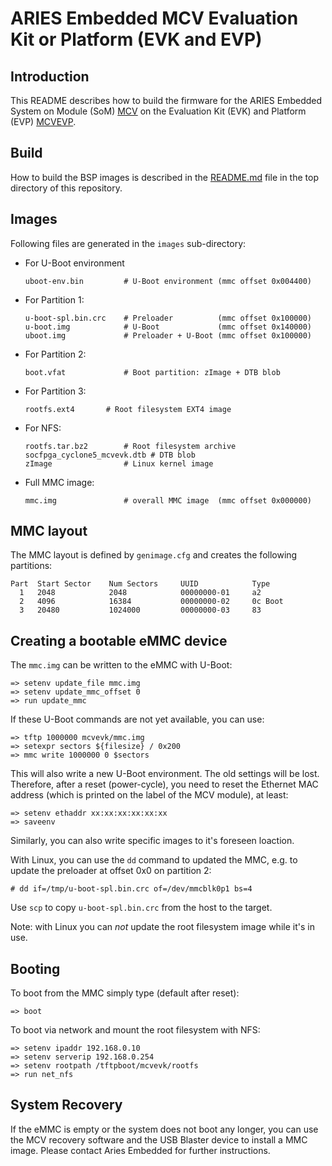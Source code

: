 ARIES Embedded MCV Evaluation Kit or Platform (EVK and EVP)
========================================================================

Introduction
------------

This README describes how to build the firmware for the ARIES Embedded
System on Module (SoM) [MCV][1] on the Evaluation Kit (EVK) and Platform
(EVP) [MCVEVP][2].


Build
-----

How to build the BSP images is described in the [README.md][3] file in the
top directory of this repository.


Images
------

Following files are generated in the `images` sub-directory:

- For U-Boot environment

      uboot-env.bin         # U-Boot environment (mmc offset 0x004400)

- For Partition 1:

      u-boot-spl.bin.crc    # Preloader          (mmc offset 0x100000)
      u-boot.img            # U-Boot             (mmc offset 0x140000)
      uboot.img             # Preloader + U-Boot (mmc offset 0x100000)

- For Partition 2:

      boot.vfat             # Boot partition: zImage + DTB blob

- For Partition 3:

      rootfs.ext4	    # Root filesystem EXT4 image

- For NFS:

      rootfs.tar.bz2        # Root filesystem archive
      socfpga_cyclone5_mcvevk.dtb # DTB blob
      zImage                # Linux kernel image

- Full MMC image:

      mmc.img               # overall MMC image  (mmc offset 0x000000)


MMC layout
----------

The MMC layout is defined by `genimage.cfg` and creates the following
partitions:

    Part  Start Sector    Num Sectors     UUID            Type
      1   2048            2048            00000000-01     a2
      2   4096            16384           00000000-02     0c Boot
      3   20480           1024000         00000000-03     83


Creating a bootable eMMC device
-------------------------------

The `mmc.img` can be written to the eMMC with U-Boot:

    => setenv update_file mmc.img
    => setenv update_mmc_offset 0
    => run update_mmc

If these U-Boot commands are not yet available, you can use:

    => tftp 1000000 mcvevk/mmc.img
    => setexpr sectors ${filesize} / 0x200
    => mmc write 1000000 0 $sectors

This will also write a new U-Boot environment. The old settings will
be lost. Therefore, after a reset (power-cycle), you need to reset
the Ethernet MAC address (which is printed on the label of the MCV
module), at least:

    => setenv ethaddr xx:xx:xx:xx:xx:xx
    => saveenv

Similarly, you can also write specific images to it's foreseen loaction.

With Linux, you can use the `dd` command to updated the MMC, e.g. to
update the preloader at offset 0x0 on partition 2:

    # dd if=/tmp/u-boot-spl.bin.crc of=/dev/mmcblk0p1 bs=4

Use `scp` to copy `u-boot-spl.bin.crc` from the host to the target.

Note: with Linux you can *not* update the root filesystem image while
it's in use.


Booting
-------

To boot from the MMC simply type (default after reset):

    => boot

To boot via network and mount the root filesystem with NFS:

    => setenv ipaddr 192.168.0.10
    => setenv serverip 192.168.0.254
    => setenv rootpath /tftpboot/mcvevk/rootfs
    => run net_nfs


System Recovery
---------------

If the eMMC is empty or the system does not boot any longer, you can use
the MCV recovery software and the USB Blaster device to install a MMC
image. Please contact Aries Embedded for further instructions.

[1]: https://www.aries-embedded.com/system-on-module/fpga/cyclone-v-intel-fpga-mcv-som-hps-altera-soc-pcie-transceiver
[2]: https://www.aries-embedded.com/evaluation-kit/fpga/cyclone-v-intel-fpga-mcvevp-hsmc-pmod
[3]: ../../README.md
